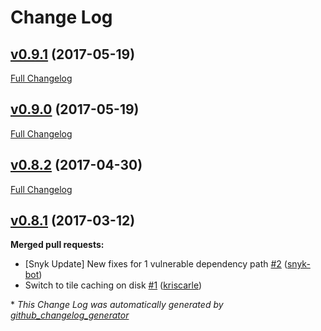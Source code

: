 # Change Log

## [v0.9.1](https://github.com/maphubs/maphubs-tileserver/tree/v0.9.1) (2017-05-19)
[Full Changelog](https://github.com/maphubs/maphubs-tileserver/compare/v0.9.0...v0.9.1)

## [v0.9.0](https://github.com/maphubs/maphubs-tileserver/tree/v0.9.0) (2017-05-19)
[Full Changelog](https://github.com/maphubs/maphubs-tileserver/compare/v0.8.2...v0.9.0)

## [v0.8.2](https://github.com/maphubs/maphubs-tileserver/tree/v0.8.2) (2017-04-30)
[Full Changelog](https://github.com/maphubs/maphubs-tileserver/compare/v0.8.1...v0.8.2)

## [v0.8.1](https://github.com/maphubs/maphubs-tileserver/tree/v0.8.1) (2017-03-12)
**Merged pull requests:**

- \[Snyk Update\] New fixes for 1 vulnerable dependency path [\#2](https://github.com/maphubs/maphubs-tileserver/pull/2) ([snyk-bot](https://github.com/snyk-bot))
- Switch to tile caching on disk [\#1](https://github.com/maphubs/maphubs-tileserver/pull/1) ([kriscarle](https://github.com/kriscarle))



\* *This Change Log was automatically generated by [github_changelog_generator](https://github.com/skywinder/Github-Changelog-Generator)*